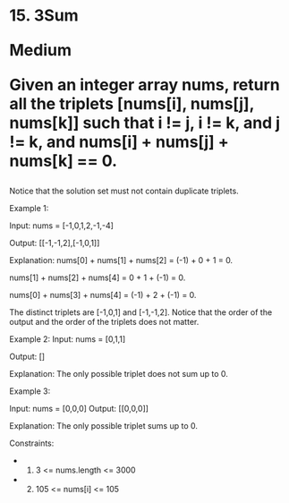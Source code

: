 <h1>
15. 3Sum 

Medium

Given an integer array nums, return all the triplets [nums[i], nums[j], nums[k]] such that i != j, i != k, and j != k, and nums[i] + nums[j] + nums[k] == 0.</h1>

Notice that the solution set must not contain duplicate triplets.

Example 1:

Input: nums = [-1,0,1,2,-1,-4]

Output: [[-1,-1,2],[-1,0,1]]

Explanation: 
nums[0] + nums[1] + nums[2] = (-1) + 0 + 1 = 0.

nums[1] + nums[2] + nums[4] = 0 + 1 + (-1) = 0.

nums[0] + nums[3] + nums[4] = (-1) + 2 + (-1) = 0.

The distinct triplets are [-1,0,1] and [-1,-1,2].
Notice that the order of the output and the 
order of the triplets does not matter.

Example 2:
Input: nums = [0,1,1]

Output: []

Explanation: The only possible triplet does not sum up to 0.

Example 3:

Input: nums = [0,0,0]
Output: [[0,0,0]]

Explanation: The only possible triplet sums up to 0.
 
Constraints:
-	1. 3 <= nums.length <= 3000
-	2. 105 <= nums[i] <= 105